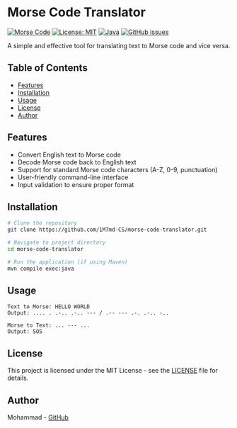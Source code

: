 # Morse Code Translator

[![Morse Code](https://img.shields.io/badge/Morse-Code-blue.svg)](https://en.wikipedia.org/wiki/Morse_code)
[![License: MIT](https://img.shields.io/badge/License-MIT-yellow.svg)](https://opensource.org/licenses/MIT)
[![Java](https://img.shields.io/badge/Java-24-red.svg)](https://www.oracle.com/java/)
[![GitHub issues](https://img.shields.io/github/issues/1M7md-CS/morse-code-translator)](https://github.com/1M7md-CS/morse-code-translator/issues)

A simple and effective tool for translating text to Morse code and vice versa.

## Table of Contents
- [Features](#features)
- [Installation](#installation)
- [Usage](#usage)
- [License](#license)
- [Author](#author)

## Features

- Convert English text to Morse code
- Decode Morse code back to English text
- Support for standard Morse code characters (A-Z, 0-9, punctuation)
- User-friendly command-line interface
- Input validation to ensure proper format

## Installation

```bash
# Clone the repository
git clone https://github.com/1M7md-CS/morse-code-translator.git

# Navigate to project directory
cd morse-code-translator

# Run the application (if using Maven)
mvn compile exec:java
```

## Usage

```
Text to Morse: HELLO WORLD
Output: .... . .-.. .-.. --- / .-- --- .-. .-.. -..

Morse to Text: ... --- ...
Output: SOS
```

## License

This project is licensed under the MIT License - see the [LICENSE](LICENSE) file for details.

## Author

Mohammad - [GitHub](https://github.com/1M7md-CS)
